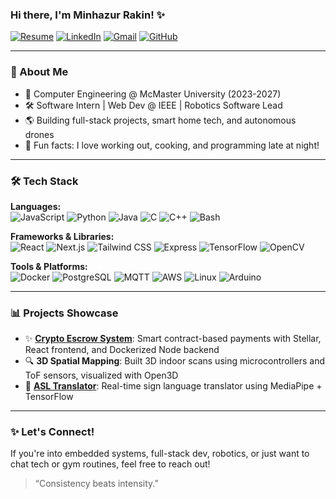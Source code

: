 ### Hi there, I'm Minhazur Rakin! ✨

[![Resume](https://img.shields.io/badge/-Resume-grey?style=for-the-badge&logo=readme)](https://www.minhazcodes.com)
[![LinkedIn](https://img.shields.io/badge/-LinkedIn-blue?style=for-the-badge&logo=linkedin&logoColor=white)](https://linkedin.com/in/minhazur-rakin)
[![Gmail](https://img.shields.io/badge/-Email-D14836?style=for-the-badge&logo=gmail&logoColor=white)](mailto:rakinm@mcmaster.ca)
[![GitHub](https://img.shields.io/badge/-GitHub-181717?style=for-the-badge&logo=github)](https://github.com/MinhazCodes-R)

---

### 👤 About Me
- 🌱 Computer Engineering @ McMaster University (2023-2027)
- 🛠️ Software Intern | Web Dev @ IEEE | Robotics Software Lead
- 🌎 Building full-stack projects, smart home tech, and autonomous drones
- 🌟 Fun facts: I love working out, cooking, and programming late at night!

---

### 🛠️ Tech Stack

**Languages:**  
![JavaScript](https://img.shields.io/badge/-JavaScript-F7DF1E?style=flat&logo=javascript&logoColor=black)
![Python](https://img.shields.io/badge/-Python-3776AB?style=flat&logo=python&logoColor=white)
![Java](https://img.shields.io/badge/-Java-007396?style=flat&logo=java&logoColor=white)
![C](https://img.shields.io/badge/-C-00599C?style=flat&logo=c&logoColor=white)
![C++](https://img.shields.io/badge/-C++-00599C?style=flat&logo=c%2B%2B&logoColor=white)
![Bash](https://img.shields.io/badge/-Bash-4EAA25?style=flat&logo=gnubash&logoColor=white)

**Frameworks & Libraries:**  
![React](https://img.shields.io/badge/-React-61DAFB?style=flat&logo=react&logoColor=black)
![Next.js](https://img.shields.io/badge/-Next.js-000000?style=flat&logo=next.js&logoColor=white)
![Tailwind CSS](https://img.shields.io/badge/-Tailwind-06B6D4?style=flat&logo=tailwindcss&logoColor=white)
![Express](https://img.shields.io/badge/-Express-000000?style=flat&logo=express&logoColor=white)
![TensorFlow](https://img.shields.io/badge/-TensorFlow-FF6F00?style=flat&logo=tensorflow&logoColor=white)
![OpenCV](https://img.shields.io/badge/-OpenCV-5C3EE8?style=flat&logo=opencv&logoColor=white)

**Tools & Platforms:**  
![Docker](https://img.shields.io/badge/-Docker-2496ED?style=flat&logo=docker&logoColor=white)
![PostgreSQL](https://img.shields.io/badge/-PostgreSQL-4169E1?style=flat&logo=postgresql&logoColor=white)
![MQTT](https://img.shields.io/badge/-MQTT-660066?style=flat)
![AWS](https://img.shields.io/badge/-AWS-232F3E?style=flat&logo=amazonaws&logoColor=white)
![Linux](https://img.shields.io/badge/-Linux-FCC624?style=flat&logo=linux&logoColor=black)
![Arduino](https://img.shields.io/badge/-Arduino-00979D?style=flat&logo=arduino&logoColor=white)

---

### 📊 Projects Showcase

- ✨ **[Crypto Escrow System](https://www.linkedin.com/posts/minhazur-rakin_wow-this-post-was-long-overdue-had-activity-7336959400865079296-DX0D)**: Smart contract-based payments with Stellar, React frontend, and Dockerized Node backend
- 🔍 **3D Spatial Mapping**: Built 3D indoor scans using microcontrollers and ToF sensors, visualized with Open3D
- 👋 **[ASL Translator](https://minhazcodes.com/projectsdone/#asltranslator)**: Real-time sign language translator using MediaPipe + TensorFlow

---

### ✨ Let's Connect!
If you're into embedded systems, full-stack dev, robotics, or just want to chat tech or gym routines, feel free to reach out!

> “Consistency beats intensity.”
